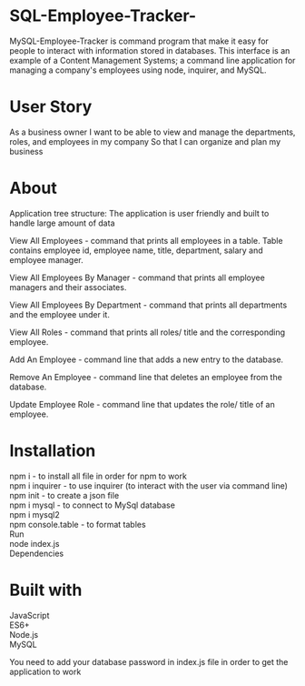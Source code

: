 # SQL-Employee-Tracker-

MySQL-Employee-Tracker is command program that make it easy for people to interact with information stored in databases. This interface is an example of a Content Management Systems; a command line application for managing a company's employees using node, inquirer, and MySQL.

# User Story </br>
As a business owner I want to be able to view and manage the departments, roles, and employees in my company So that I can organize and plan my business </br>

# About </br>
Application tree structure: The application is user friendly and built to handle large amount of data </br>

View All Employees - command that prints all employees in a table. Table contains employee id, employee name, title, department, salary and employee manager. </br>

View All Employees By Manager - command that prints all employee managers and their associates. </br>

View All Employees By Department - command that prints all departments and the employee under it. </br>

View All Roles - command that prints all roles/ title and the corresponding employee. </br>

Add An Employee - command line that adds a new entry to the database. </br>

Remove An Employee - command line that deletes an employee from the database. </br>

Update Employee Role - command line that updates the role/ title of an employee. </br>

# Installation 
npm i - to install all file in order for npm to work </br>
npm i inquirer - to use inquirer (to interact with the user via command line) </br>
npm init - to create a json file </br>
npm i mysql - to connect to MySql database </br>
npm i mysql2 </br>
npm console.table - to format tables </br>
Run </br>
node index.js </br>
Dependencies </br>


# Built with
JavaScript </br>
ES6+ </br>
Node.js </br>
MySQL </br>


You need to add your database password in index.js file in order to get the application to work 
